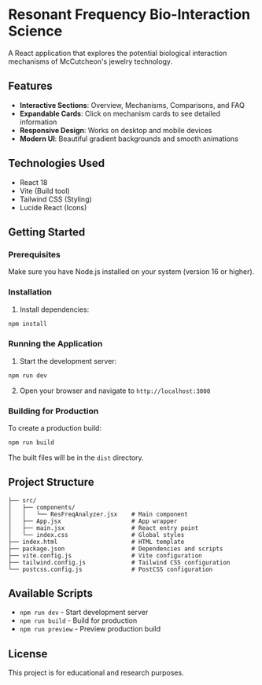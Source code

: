 # Resonant Frequency Bio-Interaction Science

A React application that explores the potential biological interaction mechanisms of McCutcheon's jewelry technology.

## Features

- **Interactive Sections**: Overview, Mechanisms, Comparisons, and FAQ
- **Expandable Cards**: Click on mechanism cards to see detailed information
- **Responsive Design**: Works on desktop and mobile devices
- **Modern UI**: Beautiful gradient backgrounds and smooth animations

## Technologies Used

- React 18
- Vite (Build tool)
- Tailwind CSS (Styling)
- Lucide React (Icons)

## Getting Started

### Prerequisites

Make sure you have Node.js installed on your system (version 16 or higher).

### Installation

1. Install dependencies:
```bash
npm install
```

### Running the Application

1. Start the development server:
```bash
npm run dev
```

2. Open your browser and navigate to `http://localhost:3000`

### Building for Production

To create a production build:

```bash
npm run build
```

The built files will be in the `dist` directory.

## Project Structure

```
├── src/
│   ├── components/
│   │   └── ResFreqAnalyzer.jsx    # Main component
│   ├── App.jsx                    # App wrapper
│   ├── main.jsx                   # React entry point
│   └── index.css                  # Global styles
├── index.html                     # HTML template
├── package.json                   # Dependencies and scripts
├── vite.config.js                 # Vite configuration
├── tailwind.config.js             # Tailwind CSS configuration
└── postcss.config.js              # PostCSS configuration
```

## Available Scripts

- `npm run dev` - Start development server
- `npm run build` - Build for production
- `npm run preview` - Preview production build

## License

This project is for educational and research purposes. 